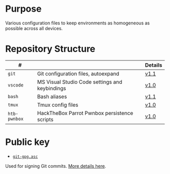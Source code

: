 # Purpose
Various configuration files to keep environments as homogeneous as possible across all devices.

# Repository Structure

| # | | Details |
| --- | --- | --- |
`git` | Git configuration files, autoexpand | [v1.1](git/)
`vscode` | MS Visual Studio Code settings and keybindings | [v1.0](vscode/)
`bash` | Bash aliases | [v1.1](bash/)
`tmux` | Tmux config files | [v1.0](tmux/)
`htb-pwnbox` | HackTheBox Parrot Pwnbox persistence scripts | [v1.0](htb-pwnbox/)

# Public key

*  [`git-gpg.asc`](./git-gpg.asc)

Used for signing Git commits. [More details here](https://blog.cyberethical.me/how-to-set-up-git-commit-signing).
